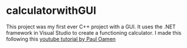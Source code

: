 # calculatorwithGUI
This project was my first ever C++ project with a GUI. It uses the .NET framework in Visual Studio to create a functioning calculator. I made this following this <a href="https://youtu.be/_yHqktG2GU4" target="_blank">youtube tutorial by Paul Oamen</a>
